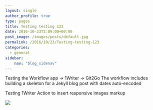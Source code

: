 ```yaml
---
layout: single
author_profile: true
type: pages
title: Testing testing 123
date: 2016-10-23T2:09:00+00:00
post_image: /images/posts/default.jpg
permalink: /2016/10/23/Testing-testing-123
categories:
  - general
sidebar:
    nav: "blog_sidenav"
---
```


Testing the Workflow app -> 1Writer -> Git2Go
The workflow includes building a skeleton for a Jekyll blog post with dates auto-encoded

Testing 1Writer Action to insert responsive images markup

<img src="/images/posts/MobileWorkflowStack-960.jpg" srcset="/images/posts/MobileWorkflowStack-640.jpg 640w, /images/posts/MobileWorkflowStack-960.jpg 960w, /images/posts/MobileWorkflowStack-1200.jpg 1200w, /images/posts/MobileWorkflowStack-1800.jpg 1800w"/>